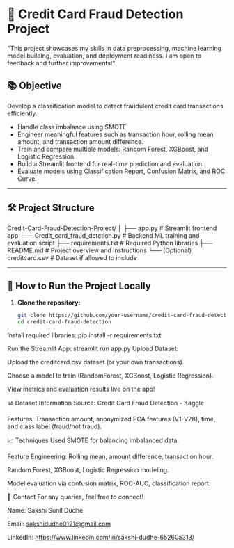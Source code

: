 # 🚀 Credit Card Fraud Detection Project

"This project showcases my skills in data preprocessing, machine learning model building, evaluation, and deployment readiness. I am open to feedback and further improvements!"

## 📚 Objective
Develop a classification model to detect fraudulent credit card transactions efficiently.

- Handle class imbalance using SMOTE.
- Engineer meaningful features such as transaction hour, rolling mean amount, and transaction amount difference.
- Train and compare multiple models: Random Forest, XGBoost, and Logistic Regression.
- Build a Streamlit frontend for real-time prediction and evaluation.
- Evaluate models using Classification Report, Confusion Matrix, and ROC Curve.

---

## 🛠️ Project Structure
Credit-Card-Fraud-Detection-Project/ │ ├── app.py # Streamlit frontend app ├── Credit_card_fraud_detction.py # Backend ML training and evaluation script ├── requirements.txt # Required Python libraries ├── README.md # Project overview and instructions └── (Optional) creditcard.csv # Dataset if allowed to include


---

## 🚀 How to Run the Project Locally

1. **Clone the repository:**
   ```bash
   git clone https://github.com/your-username/credit-card-fraud-detection.git
   cd credit-card-fraud-detection

Install required libraries:
pip install -r requirements.txt


Run the Streamlit App:
streamlit run app.py
Upload Dataset:

Upload the creditcard.csv dataset (or your own transactions).

Choose a model to train (RandomForest, XGBoost, Logistic Regression).

View metrics and evaluation results live on the app!

📊 Dataset Information
Source: Credit Card Fraud Detection - Kaggle

Features: Transaction amount, anonymized PCA features (V1-V28), time, and class label (fraud/not fraud).

📈 Techniques Used
SMOTE for balancing imbalanced data.

Feature Engineering: Rolling mean, amount difference, transaction hour.

Random Forest, XGBoost, Logistic Regression modeling.

Model evaluation via confusion matrix, ROC-AUC, classification report.



💬 Contact
For any queries, feel free to connect!

Name: Sakshi Sunil  Dudhe

Email: sakshidudhe0121@gmail.com

LinkedIn: https://www.linkedin.com/in/sakshi-dudhe-65260a313/
